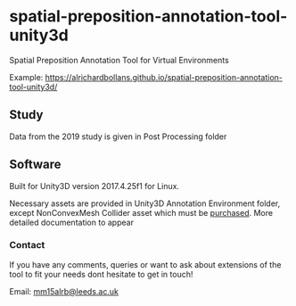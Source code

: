 # spatial-preposition-annotation-tool-unity3d
Spatial Preposition Annotation Tool for Virtual Environments

Example: https://alrichardbollans.github.io/spatial-preposition-annotation-tool-unity3d/

## Study

Data from the 2019 study is given in Post Processing folder

## Software

Built for Unity3D version 2017.4.25f1 for Linux.

Necessary assets are provided in Unity3D Annotation Environment folder, except NonConvexMesh Collider asset which must be [purchased](https://assetstore.unity.com/packages/tools/physics/non-convex-mesh-collider-84867). More detailed documentation to appear

### Contact
If you have any comments, queries or want to ask about extensions of the tool to fit your needs dont hesitate to get in touch!

Email: mm15alrb@leeds.ac.uk
